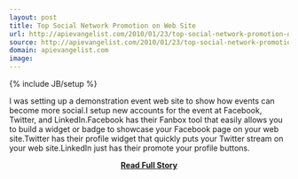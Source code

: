 ```yaml
---
layout: post
title: Top Social Network Promotion on Web Site
url: http://apievangelist.com/2010/01/23/top-social-network-promotion-on-web-site/
source: http://apievangelist.com/2010/01/23/top-social-network-promotion-on-web-site/
domain: apievangelist.com
image: 
---
```

{% include JB/setup %}<p>I was setting up a demonstration event web site to show how events can become more social.I setup new accounts for the event at Facebook, Twitter, and LinkedIn.Facebook has their Fanbox tool that easily allows you to build a widget or badge to showcase your Facebook page on your web site.Twitter has their profile widget that quickly puts your Twitter stream on your web site.LinkedIn just has their promote your profile buttons.</p>
<center><p><a href="http://apievangelist.com/2010/01/23/top-social-network-promotion-on-web-site/" style='padding:25px; font-sze:18px; font-weight: bold;'>Read Full Story</a></p></center>
